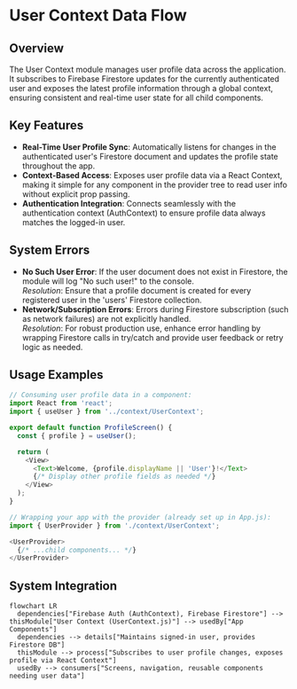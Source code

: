 # User Context Data Flow

## Overview
The User Context module manages user profile data across the application. It subscribes to Firebase Firestore updates for the currently authenticated user and exposes the latest profile information through a global context, ensuring consistent and real-time user state for all child components.

## Key Features
- **Real-Time User Profile Sync**: Automatically listens for changes in the authenticated user's Firestore document and updates the profile state throughout the app.
- **Context-Based Access**: Exposes user profile data via a React Context, making it simple for any component in the provider tree to read user info without explicit prop passing.
- **Authentication Integration**: Connects seamlessly with the authentication context (AuthContext) to ensure profile data always matches the logged-in user.

## System Errors
- **No Such User Error**: If the user document does not exist in Firestore, the module will log "No such user!" to the console.  
  *Resolution*: Ensure that a profile document is created for every registered user in the 'users' Firestore collection.
- **Network/Subscription Errors**: Errors during Firestore subscription (such as network failures) are not explicitly handled.  
  *Resolution*: For robust production use, enhance error handling by wrapping Firestore calls in try/catch and provide user feedback or retry logic as needed.

## Usage Examples

```javascript
// Consuming user profile data in a component:
import React from 'react';
import { useUser } from '../context/UserContext';

export default function ProfileScreen() {
  const { profile } = useUser();

  return (
    <View>
      <Text>Welcome, {profile.displayName || 'User'}!</Text>
      {/* Display other profile fields as needed */}
    </View>
  );
}

// Wrapping your app with the provider (already set up in App.js):
import { UserProvider } from './context/UserContext';

<UserProvider>
  {/* ...child components... */}
</UserProvider>
```

## System Integration

```mermaid
flowchart LR
  dependencies["Firebase Auth (AuthContext), Firebase Firestore"] --> thisModule["User Context (UserContext.js)"] --> usedBy["App Components"]
  dependencies --> details["Maintains signed-in user, provides Firestore DB"]
  thisModule --> process["Subscribes to user profile changes, exposes profile via React Context"] 
  usedBy --> consumers["Screens, navigation, reusable components needing user data"]
```
